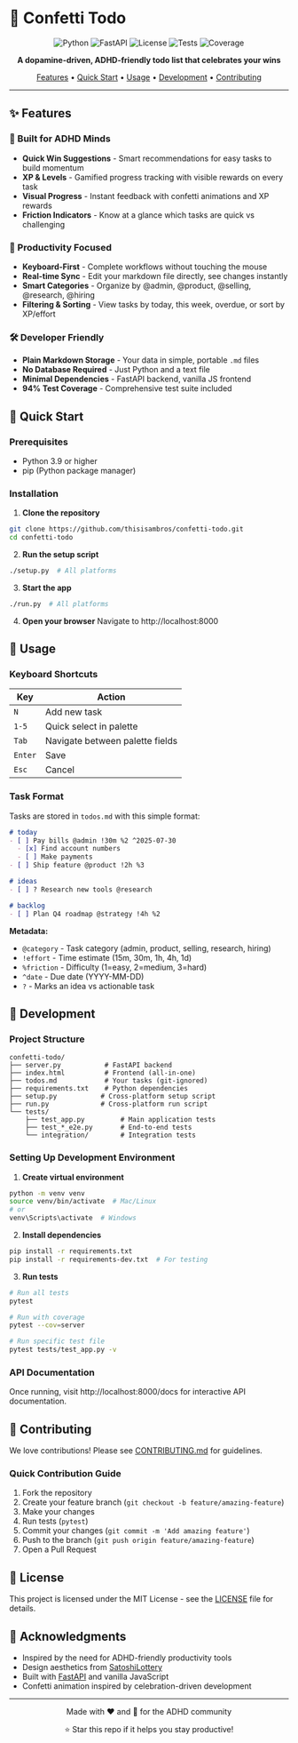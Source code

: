# 🎉 Confetti Todo

<div align="center">

![Python](https://img.shields.io/badge/python-3.9%2B-blue)
![FastAPI](https://img.shields.io/badge/FastAPI-0.104.1-009688)
![License](https://img.shields.io/badge/license-MIT-green)
![Tests](https://img.shields.io/badge/tests-passing-brightgreen)
![Coverage](https://img.shields.io/badge/coverage-94%25-brightgreen)

**A dopamine-driven, ADHD-friendly todo list that celebrates your wins**

[Features](#features) • [Quick Start](#quick-start) • [Usage](#usage) • [Development](#development) • [Contributing](#contributing)

</div>

---

## ✨ Features

### 🎯 Built for ADHD Minds
- **Quick Win Suggestions** - Smart recommendations for easy tasks to build momentum
- **XP & Levels** - Gamified progress tracking with visible rewards on every task
- **Visual Progress** - Instant feedback with confetti animations and XP rewards
- **Friction Indicators** - Know at a glance which tasks are quick vs challenging

### 🚀 Productivity Focused
- **Keyboard-First** - Complete workflows without touching the mouse
- **Real-time Sync** - Edit your markdown file directly, see changes instantly
- **Smart Categories** - Organize by @admin, @product, @selling, @research, @hiring
- **Filtering & Sorting** - View tasks by today, this week, overdue, or sort by XP/effort

### 🛠 Developer Friendly
- **Plain Markdown Storage** - Your data in simple, portable `.md` files
- **No Database Required** - Just Python and a text file
- **Minimal Dependencies** - FastAPI backend, vanilla JS frontend
- **94% Test Coverage** - Comprehensive test suite included

## 🚀 Quick Start

### Prerequisites
- Python 3.9 or higher
- pip (Python package manager)

### Installation

1. **Clone the repository**
```bash
git clone https://github.com/thisisambros/confetti-todo.git
cd confetti-todo
```

2. **Run the setup script**
```bash
./setup.py  # All platforms
```

3. **Start the app**
```bash
./run.py  # All platforms
```

4. **Open your browser**
Navigate to http://localhost:8000

## 📖 Usage

### Keyboard Shortcuts

| Key | Action |
|-----|--------|
| `N` | Add new task |
| `1-5` | Quick select in palette |
| `Tab` | Navigate between palette fields |
| `Enter` | Save |
| `Esc` | Cancel |

### Task Format

Tasks are stored in `todos.md` with this simple format:

```markdown
# today
- [ ] Pay bills @admin !30m %2 ^2025-07-30
  - [x] Find account numbers
  - [ ] Make payments
- [ ] Ship feature @product !2h %3

# ideas
- [ ] ? Research new tools @research

# backlog
- [ ] Plan Q4 roadmap @strategy !4h %2
```

**Metadata:**
- `@category` - Task category (admin, product, selling, research, hiring)
- `!effort` - Time estimate (15m, 30m, 1h, 4h, 1d)
- `%friction` - Difficulty (1=easy, 2=medium, 3=hard)
- `^date` - Due date (YYYY-MM-DD)
- `?` - Marks an idea vs actionable task

## 🔧 Development

### Project Structure
```
confetti-todo/
├── server.py           # FastAPI backend
├── index.html          # Frontend (all-in-one)
├── todos.md            # Your tasks (git-ignored)
├── requirements.txt    # Python dependencies
├── setup.py           # Cross-platform setup script
├── run.py             # Cross-platform run script
└── tests/
    ├── test_app.py         # Main application tests
    ├── test_*_e2e.py       # End-to-end tests
    └── integration/        # Integration tests
```

### Setting Up Development Environment

1. **Create virtual environment**
```bash
python -m venv venv
source venv/bin/activate  # Mac/Linux
# or
venv\Scripts\activate  # Windows
```

2. **Install dependencies**
```bash
pip install -r requirements.txt
pip install -r requirements-dev.txt  # For testing
```

3. **Run tests**
```bash
# Run all tests
pytest

# Run with coverage
pytest --cov=server

# Run specific test file
pytest tests/test_app.py -v
```

### API Documentation

Once running, visit http://localhost:8000/docs for interactive API documentation.

## 🤝 Contributing

We love contributions! Please see [CONTRIBUTING.md](CONTRIBUTING.md) for guidelines.

### Quick Contribution Guide

1. Fork the repository
2. Create your feature branch (`git checkout -b feature/amazing-feature`)
3. Make your changes
4. Run tests (`pytest`)
5. Commit your changes (`git commit -m 'Add amazing feature'`)
6. Push to the branch (`git push origin feature/amazing-feature`)
7. Open a Pull Request

## 📄 License

This project is licensed under the MIT License - see the [LICENSE](LICENSE) file for details.

## 🙏 Acknowledgments

- Inspired by the need for ADHD-friendly productivity tools
- Design aesthetics from [SatoshiLottery](https://github.com/mrawsky/CryptoCracker)
- Built with [FastAPI](https://fastapi.tiangolo.com/) and vanilla JavaScript
- Confetti animation inspired by celebration-driven development

---

<div align="center">
Made with ❤️ and 🎉 for the ADHD community

⭐ Star this repo if it helps you stay productive!
</div>